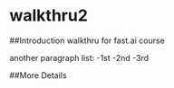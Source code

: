 # walkthru2

##Introduction
walkthru for fast.ai course

another paragraph
list:
-1st
-2nd
-3rd

##More Details

